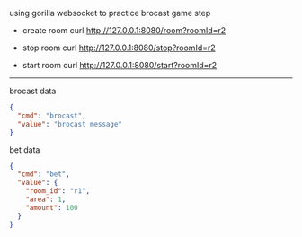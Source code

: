 using gorilla websocket to practice brocast game step  


- create room  curl http://127.0.0.1:8080/room?roomId=r2

- stop room curl http://127.0.0.1:8080/stop?roomId=r2

- start room curl http://127.0.0.1:8080/start?roomId=r2


---


brocast data
```json
{
  "cmd": "brocast",
  "value": "brocast message"
}
```

bet data 

```json
{
  "cmd": "bet",
  "value": {
    "room_id": "r1",
    "area": 1,
    "amount": 100
  }
}
```
